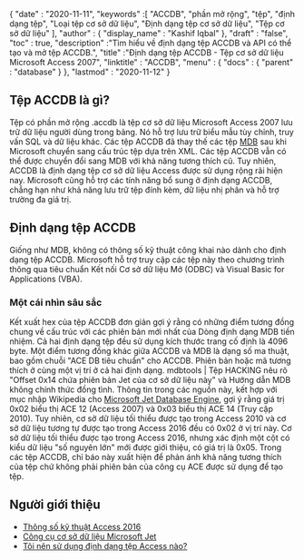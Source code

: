 {
  "date" : "2020-11-11",
  "keywords" :[ "ACCDB", "phần mở rộng", "tệp", "định dạng tệp", "Loại tệp cơ sở dữ liệu", "Định dạng tệp cơ sở dữ liệu", "Tệp cơ sở dữ liệu" ],
  "author" : {
    "display_name" : "Kashif Iqbal"
},
  "draft" : "false",
  "toc" : true,
  "description" :"Tìm hiểu về định dạng tệp ACCDB và API có thể tạo và mở tệp ACCDB.",
  "title" :"Định dạng tệp ACCDB - Tệp cơ sở dữ liệu Microsoft Access 2007",
  "linktitle" : "ACCDB",
  "menu" : {
    "docs" : {
      "parent" : "database"
}
},
  "lastmod" : "2020-11-12"
}

## Tệp ACCDB là gì?

Tệp có phần mở rộng .accdb là tệp cơ sở dữ liệu Microsoft Access 2007 lưu trữ dữ liệu người dùng trong bảng. Nó hỗ trợ lưu trữ
biểu mẫu tùy chỉnh, truy vấn SQL và dữ liệu khác. Các tệp ACCDB đã thay thế các tệp [MDB](/vi/database/mdb/) sau khi Microsoft chuyển sang cấu trúc tệp dựa trên XML. Các tệp ACCDB vẫn có thể được chuyển đổi sang MDB với khả năng tương thích cũ. Tuy nhiên, ACCDB là định dạng tệp cơ sở dữ liệu Access được sử dụng rộng rãi hiện nay. Microsoft cũng hỗ trợ các tính năng bổ sung ở định dạng ACCDB, chẳng hạn như khả năng lưu trữ tệp đính kèm, dữ liệu nhị phân và hỗ trợ trường đa giá trị.

## Định dạng tệp ACCDB

Giống như MDB, không có thông số kỹ thuật công khai nào dành cho định dạng tệp ACCDB. Microsoft hỗ trợ truy cập các tệp này theo chương trình thông qua tiêu chuẩn Kết nối Cơ sở dữ liệu Mở (ODBC) và Visual Basic for Applications (VBA).

### Một cái nhìn sâu sắc

Kết xuất hex của tệp ACCDB đơn giản gợi ý rằng có những điểm tương đồng chung về cấu trúc với các phiên bản mới nhất của Dòng định dạng MDB tiền nhiệm. Cả hai định dạng tệp đều sử dụng kích thước trang cố định là 4096 byte. Một điểm tương đồng khác giữa ACCDB và MDB là dạng số ma thuật, bao gồm chuỗi "ACE DB tiêu chuẩn" cho ACCDB. Phiên bản hoặc mã tương thích ở cùng một vị trí ở cả hai định dạng. mdbtools | Tệp HACKING nêu rõ "Offset 0x14 chứa phiên bản Jet của cơ sở dữ liệu này" và Hướng dẫn MDB không chính thức đồng tình. Thông tin trong các nguồn này, kết hợp với mục nhập Wikipedia cho [Microsoft Jet Database Engine](https://en.wikipedia.org/wiki/Microsoft_Jet_Database_Engine), gợi ý rằng giá trị 0x02 biểu thị ACE 12 (Access 2007) và 0x03 biểu thị ACE 14 (Truy cập 2010). Tuy nhiên, cơ sở dữ liệu tối thiểu được tạo trong Access 2010 và cơ sở dữ liệu tương tự được tạo trong Access 2016 đều có 0x02 ở vị trí này. Cơ sở dữ liệu tối thiểu được tạo trong Access 2016, nhưng xác định một cột có kiểu dữ liệu "số nguyên lớn" mới được giới thiệu, có giá trị là 0x05. Trong các tệp ACCDB, chỉ báo này xuất hiện để phản ánh khả năng tương thích của tệp chứ không phải phiên bản của công cụ ACE được sử dụng để tạo tệp.

## Người giới thiệu

* [Thông số kỹ thuật Access 2016](https://support.microsoft.com/en-us/office/access-specifications-0cf3c66f-9cf2-4e32-9568-98c1025bb47c)
* [Công cụ cơ sở dữ liệu Microsoft Jet](https://en.wikipedia.org/wiki/Microsoft_Jet_Database_Engine)
* [Tôi nên sử dụng định dạng tệp Access nào?](https://support.microsoft.com/en-us/office/which-access-file-format-should-i-use-012d9ab3-d14c-479e-b617-be66f9070b41)
